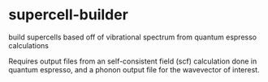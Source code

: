 # supercell-builder
build supercells based off of vibrational spectrum from quantum espresso calculations

Requires output files from an self-consistent field (scf) calculation done in quantum espresso, and a phonon output file for the wavevector of interest.
